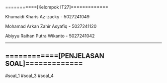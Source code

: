 ===========[Kelompok IT27]=============


Khumaidi Kharis Az-zacky     - 5027241049

Mohamad Arkan Zahir Asyafiq  - 5027241120

Abiyyu Raihan Putra Wikanto  - 5027241042



------------------------------------------
============[PENJELASAN SOAL]=============
------------------------------------------

#soal_1
#soal_3
#soal_4
